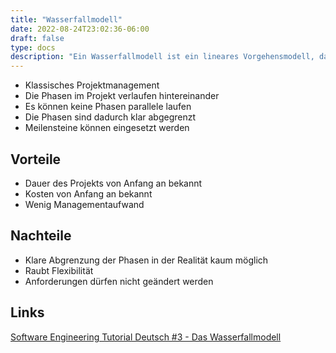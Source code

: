 ```yaml
---
title: "Wasserfallmodell"
date: 2022-08-24T23:02:36-06:00
draft: false
type: docs
description: "Ein Wasserfallmodell ist ein lineares Vorgehensmodell, das insbesondere für die Softwareentwicklung verwendet wird und das in aufeinander folgenden Projektphasen organisiert ist."
---
```


- Klassisches Projektmanagement
- Die Phasen im Projekt verlaufen hintereinander
- Es können keine Phasen parallele laufen
- Die Phasen sind dadurch klar abgegrenzt
- Meilensteine können eingesetzt werden

## Vorteile

- Dauer des Projekts von Anfang an bekannt
- Kosten von Anfang an bekannt
- Wenig Managementaufwand

## Nachteile

- Klare Abgrenzung der Phasen in der Realität kaum möglich
- Raubt Flexibilität
- Anforderungen dürfen nicht geändert werden

## Links

[Software Engineering Tutorial Deutsch #3 - Das Wasserfallmodell](https://www.youtube.com/watch?v=ipTBpQ9BgOY)
